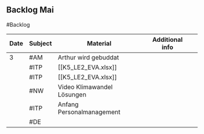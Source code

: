 ## Backlog Mai
#Backlog

| Date | Subject | Material                   | Additional info |     |
| ---- | ------- | -------------------------- | --------------- | --- |
| 3    | #AM     | Arthur wird gebuddat       |                 |     |
|      | #ITP    | [[K5_LE2_EVA.xlsx]]        |                 |     |
|      | #ITP    | [[K5_LE2_EVA.xlsx]]        |                 |     |
|      | #NW     | Video Klimawandel Lösungen |                 |     |
|      | #ITP    | Anfang Personalmanagement  |                 |     |
|      | #DE     |                            |                 |     |
